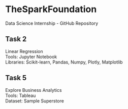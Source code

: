 # TheSparkFoundation
Data Science Internship - GitHub Repository
## Task 2
Linear Regression<br/>
Tools: Jupyter Notebook<br/>
Libraries: Scikit-learn, Pandas, Numpy, Plotly, Matplotlib<br/>

## Task 5
Explore Business Analytics<br/>
Tools: Tableau<br/>
Dataset: Sample Superstore
